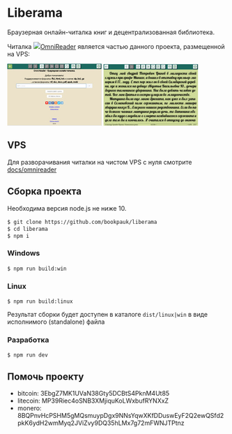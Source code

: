 # Liberama

Браузерная онлайн-читалка книг и децентрализованная библиотека.

Читалка ![](https://omnireader.ru/favicon.ico)[OmniReader](https://omnireader.ru) является частью данного проекта, размещенной на VPS:

![](docs/assets/face.jpg)
![](docs/assets/reader.jpg)

## VPS
Для разворачивания читалки на чистом VPS с нуля смотрите [docs/omnireader](docs/omnireader/README.md)

## Сборка проекта
Необходима версия node.js не ниже 10.

```
$ git clone https://github.com/bookpauk/liberama
$ cd liberama
$ npm i
```

### Windows
```
$ npm run build:win
```

### Linux
```
$ npm run build:linux
```

Результат сборки будет доступен в каталоге `dist/linux|win` в виде исполнимого (standalone) файла

### Разработка
```
$ npm run dev
```

## Помочь проекту

* bitcoin: 3EbgZ7MK1UVaN38Gty5DCBtS4PknM4Ut85
* litecoin: MP39Riec4oSNB3XMjiquKoLWxbufRYNXxZ
* monero: 8BQPnvHcPSHM5gMQsmuypDgx9NNsYqwXKfDDuswEyF2Q2ewQSfd2pkK6ydH2wmMyq2JViZvy9DQ35hLMx7g72mFWNJTPtnz
